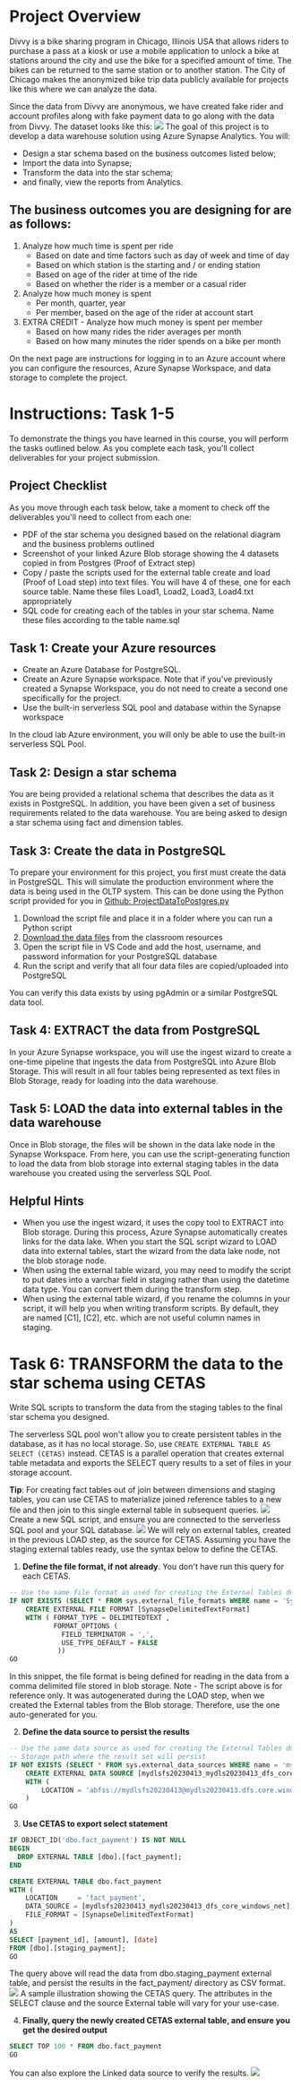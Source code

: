 # Project Overview
Divvy is a bike sharing program in Chicago, Illinois USA that allows riders to purchase a pass at a kiosk or use a mobile application to unlock a bike at stations around the city and use the bike for a specified amount of time. The bikes can be returned to the same station or to another station. The City of Chicago makes the anonymized bike trip data publicly available for projects like this where we can analyze the data.

Since the data from Divvy are anonymous, we have created fake rider and account profiles along with fake payment data to go along with the data from Divvy. The dataset looks like this:
![](https://video.udacity-data.com/topher/2022/February/6205b1d2_divvy-erd/divvy-erd.png)
The goal of this project is to develop a data warehouse solution using Azure Synapse Analytics. You will:
* Design a star schema based on the business outcomes listed below;
* Import the data into Synapse;
* Transform the data into the star schema;
* and finally, view the reports from Analytics.

## The business outcomes you are designing for are as follows:
1. Analyze how much time is spent per ride
    * Based on date and time factors such as day of week and time of day
    * Based on which station is the starting and / or ending station
    * Based on age of the rider at time of the ride
    * Based on whether the rider is a member or a casual rider
2. Analyze how much money is spent
    * Per month, quarter, year
    * Per member, based on the age of the rider at account start
3. EXTRA CREDIT - Analyze how much money is spent per member
    * Based on how many rides the rider averages per month
    * Based on how many minutes the rider spends on a bike per month

On the next page are instructions for logging in to an Azure account where you can configure the resources, Azure Synapse Workspace, and data storage to complete the project.


# Instructions: Task 1-5
To demonstrate the things you have learned in this course, you will perform the tasks outlined below. As you complete each task, you'll collect deliverables for your project submission.

## Project Checklist
As you move through each task below, take a moment to check off the deliverables you'll need to collect from each one:
* PDF of the star schema you designed based on the relational diagram and the business problems outlined
* Screenshot of your linked Azure Blob storage showing the 4 datasets copied in from Postgres (Proof of Extract step)
* Copy / paste the scripts used for the external table create and load (Proof of Load step) into text files. You will have 4 of these, one for each source table.  Name these files Load1, Load2, Load3, Load4.txt appropriately
* SQL code for creating each of the tables in your star schema.  Name these files according to the table name.sql

## Task 1: Create your Azure resources
* Create an Azure Database for PostgreSQL.
* Create an Azure Synapse workspace. Note that if you've previously created a Synapse Workspace, you do not need to create a second one specifically for the project.
* Use the built-in serverless SQL pool and database within the Synapse workspace

In the cloud lab Azure environment, you will only be able to use the built-in serverless SQL Pool.

## Task 2: Design a star schema
You are being provided a relational schema that describes the data as it exists in PostgreSQL. In addition, you have been given a set of business requirements related to the data warehouse. You are being asked to design a star schema using fact and dimension tables.

## Task 3: Create the data in PostgreSQL
To prepare your environment for this project, you first must create the data in PostgreSQL. This will simulate the production environment where the data is being used in the OLTP system. This can be done using the Python script provided for you in [Github: ProjectDataToPostgres.py](https://github.com/udacity/Azure-Data-Warehouse-Project/tree/main/starter)
1. Download the script file and place it in a folder where you can run a Python script
2. [Download the data files](https://video.udacity-data.com/topher/2022/March/622a5fc6_azure-data-warehouse-projectdatafiles/azure-data-warehouse-projectdatafiles.zip) from the classroom resources
3. Open the script file in VS Code and add the host, username, and password information for your PostgreSQL database
4. Run the script and verify that all four data files are copied/uploaded into PostgreSQL

You can verify this data exists by using pgAdmin or a similar PostgreSQL data tool.

## Task 4: EXTRACT the data from PostgreSQL
In your Azure Synapse workspace, you will use the ingest wizard to create a one-time pipeline that ingests the data from PostgreSQL into Azure Blob Storage. This will result in all four tables being represented as text files in Blob Storage, ready for loading into the data warehouse.

## Task 5: LOAD the data into external tables in the data warehouse
Once in Blob storage, the files will be shown in the data lake node in the Synapse Workspace. From here, you can use the script-generating function to load the data from blob storage into external staging tables in the data warehouse you created using the serverless SQL Pool.

## Helpful Hints
* When you use the ingest wizard, it uses the copy tool to EXTRACT into Blob storage. During this process, Azure Synapse automatically creates links for the data lake. When you start the SQL script wizard to LOAD data into external tables, start the wizard from the data lake node, not the blob storage node.
* When using the external table wizard, you may need to modify the script to put dates into a varchar field in staging rather than using the datetime data type. You can convert them during the transform step.
* When using the external table wizard, if you rename the columns in your script, it will help you when writing transform scripts. By default, they are named [C1], [C2], etc. which are not useful column names in staging.


# Task 6: TRANSFORM the data to the star schema using CETAS
Write SQL scripts to transform the data from the staging tables to the final star schema you designed.

The serverless SQL pool won't allow you to create persistent tables in the database, as it has no local storage. So, use `CREATE EXTERNAL TABLE AS SELECT (CETAS)` instead. CETAS is a parallel operation that creates external table metadata and exports the SELECT query results to a set of files in your storage account.

__Tip__: For creating fact tables out of join between dimensions and staging tables, you can use CETAS to materialize joined reference tables to a new file and then join to this single external table in subsequent queries.
![](https://video.udacity-data.com/topher/2023/April/643952ca_screenshot-2023-04-14-at-8.50.27-am/screenshot-2023-04-14-at-8.50.27-am.jpeg)
Create a new SQL script, and ensure you are connected to the serverless SQL pool and your SQL database.
![](https://video.udacity-data.com/topher/2023/April/6438e696_screenshot-2023-04-14-at-11.07.08-am/screenshot-2023-04-14-at-11.07.08-am.jpeg)
We will rely on external tables, created in the previous LOAD step, as the source for CETAS. Assuming you have the staging external tables ready, use the syntax below to define the CETAS.
1. __Define the file format, if not already__. You don't have run this query for each CETAS.
```sql
-- Use the same file format as used for creating the External Tables during the LOAD step.
IF NOT EXISTS (SELECT * FROM sys.external_file_formats WHERE name = 'SynapseDelimitedTextFormat') 
    CREATE EXTERNAL FILE FORMAT [SynapseDelimitedTextFormat] 
    WITH ( FORMAT_TYPE = DELIMITEDTEXT ,
           FORMAT_OPTIONS (
             FIELD_TERMINATOR = ',',
             USE_TYPE_DEFAULT = FALSE
            ))
GO
```
In this snippet, the file format is being defined for reading in the data from a comma delimited file stored in blob storage. Note - The script above is for reference only. It was autogenerated during the LOAD step, when we created the External tables from the Blob storage. Therefore, use the one auto-generated for you.

2. __Define the data source to persist the results__
```sql
-- Use the same data source as used for creating the External Tables during the LOAD step.
-- Storage path where the result set will persist
IF NOT EXISTS (SELECT * FROM sys.external_data_sources WHERE name = 'mydlsfs20230413_mydls20230413_dfs_core_windows_net') 
    CREATE EXTERNAL DATA SOURCE [mydlsfs20230413_mydls20230413_dfs_core_windows_net] 
    WITH (
        LOCATION = 'abfss://mydlsfs20230413@mydls20230413.dfs.core.windows.net' 
    )
GO
```

3. __Use CETAS to export select statement__
```sql
IF OBJECT_ID('dbo.fact_payment') IS NOT NULL
BEGIN
  DROP EXTERNAL TABLE [dbo].[fact_payment];
END

CREATE EXTERNAL TABLE dbo.fact_payment
WITH (
    LOCATION     = 'fact_payment',
    DATA_SOURCE = [mydlsfs20230413_mydls20230413_dfs_core_windows_net],
    FILE_FORMAT = [SynapseDelimitedTextFormat]
)  
AS
SELECT [payment_id], [amount], [date]
FROM [dbo].[staging_payment];
GO
```
The query above will read the data from dbo.staging_payment external table, and persist the results in the fact_payment/ directory as CSV format.
![](https://video.udacity-data.com/topher/2023/April/6438e7ee_screenshot-2023-04-14-at-11.11.55-am/screenshot-2023-04-14-at-11.11.55-am.jpeg)
A sample illustration showing the CETAS query. The attributes in the SELECT clause and the source External table will vary for your use-case.

4. __Finally, query the newly created CETAS external table, and ensure you get the desired output__
```sql
SELECT TOP 100 * FROM dbo.fact_payment
GO
```
You can also explore the Linked data source to verify the results.
![](https://video.udacity-data.com/topher/2023/April/6438e891_screenshot-2023-04-14-at-11.15.22-am/screenshot-2023-04-14-at-11.15.22-am.jpeg)